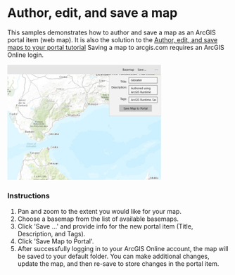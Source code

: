 # Author, edit, and save a map

This samples demonstrates how to author and save a map as an ArcGIS portal item (web map). It is also the solution to the [Author, edit, and save maps to your portal tutorial](https://developers.arcgis.com/net/latest/android/guide/author-edit-and-save-maps-to-your-portal.htm) Saving a map to arcgis.com requires an ArcGIS Online login.

<img src="AuthorEditSaveMap.jpg" width="350"/>

### Instructions

1) Pan and zoom to the extent you would like for your map.
2) Choose a basemap from the list of available basemaps.
3) Click 'Save ...' and provide info for the new portal item (Title, Description, and Tags).
4) Click 'Save Map to Portal'.
5) After successfully logging in to your ArcGIS Online account, the map will be saved to your default folder.
You can make additional changes, update the map, and then re-save to store changes in the portal item.